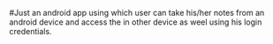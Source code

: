 #Just an android app using which user can take his/her notes from an android device and access the in other device as weel using his login credentials.
